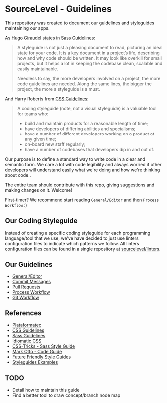 SourceLevel - Guidelines
======================

This repository was created to document our guidelines and styleguides maintaining our apps.

As [Hugo Giraudel](http://hugogiraudel.com/) states in [Sass Guidelines](https://sass-guidelin.es/#introduction):

> A styleguide is not just a pleasing document to read, picturing an ideal state for your code. It is a key document in a project’s life, describing how and why code should be written. It may look like overkill for small projects, but it helps a lot in keeping the codebase clean, scalable and easily maintainable.
>
> Needless to say, the more developers involved on a project, the more code guidelines are needed. Along the same lines, the bigger the project, the more a styleguide is a must.

And Harry Roberts from [CSS Guidelines](http://cssguidelin.es/#the-importance-of-a-styleguide):

> A coding styleguide (note, not a visual styleguide) is a valuable tool for teams who:
> * build and maintain products for a reasonable length of time;
> * have developers of differing abilities and specialisms;
> * have a number of different developers working on a product at any given time;
> * on-board new staff regularly;
> * have a number of codebases that developers dip in and out of.

Our purpose is to define a standard way to write code in a clear and semantic form. We care a lot with code legibility and always worried if other developers will understand easily what we're doing and how we're thinking about code..

The entire team should contribute with this repo, giving suggestions and making changes on it. Welcome!

First-timer? We recommend start reading `General/Editor` and then `Process Workflow` :)

## Our Coding Styleguide

Instead of creating a specific coding styleguide for each programming language/tool that we use, we've have decided to just use linters configuration files to indicate which patterns we follow. All linters configuration files can be found in a single repository at [sourcelevel/linters](https://github.com/sourcelevel/linters).

## Our Guidelines

*   [General/Editor](https://github.com/sourcelevel/guidelines/blob/master/resources/general.md)
*   [Commit Messages](https://github.com/sourcelevel/guidelines/blob/master/resources/commit_messages.md)
*   [Pull Requests](https://github.com/sourcelevel/guidelines/blob/master/resources/pull_requests.md)
*   [Process Workflow](https://github.com/sourcelevel/guidelines/blob/master/resources/process_workflow.md)
*   [Git Workflow](https://github.com/sourcelevel/guidelines/blob/master/resources/git_workflow.md)

## References

*   [Plataformatec](http://guidelines.plataformatec.com.br/)
*   [CSS Guidelines](http://cssguidelin.es/)
*   [Sass Guidelines](https://sass-guidelin.es)
*   [Idiomatic CSS](https://github.com/necolas/idiomatic-css)
*   [CSS-Tricks - Sass Style Guide](https://css-tricks.com/sass-style-guide/)
*   [Mark Otto - Code Guide](https://github.com/mdo/code-guide)
*   [Future Friendly Style Guides](https://speakerdeck.com/lukebrooker/future-friendly-style-guides)
*   [Styleguides Examples](http://styleguides.io/examples)

## TODO

* Detail how to maintain this guide
* Find a better tool to draw concept/branch node map
